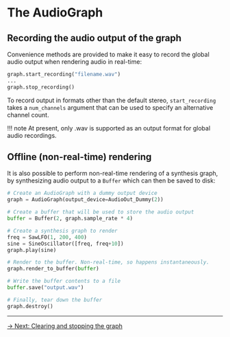 # The AudioGraph

## Recording the audio output of the graph

Convenience methods are provided to make it easy to record the global audio output when rendering audio in real-time:

```python
graph.start_recording("filename.wav")
...
graph.stop_recording()
```

To record output in formats other than the default stereo, `start_recording` takes a `num_channels` argument that can be used to specify an alternative channel count.

!!! note
    At present, only .wav is supported as an output format for global audio recordings. 

## Offline (non-real-time) rendering

It is also possible to perform non-real-time rendering of a synthesis graph,  by synthesizing audio output to a `Buffer` which can then be saved to disk:   

```python
# Create an AudioGraph with a dummy output device
graph = AudioGraph(output_device=AudioOut_Dummy(2))

# Create a buffer that will be used to store the audio output
buffer = Buffer(2, graph.sample_rate * 4)

# Create a synthesis graph to render
freq = SawLFO(1, 200, 400)
sine = SineOscillator([freq, freq+10])
graph.play(sine)

# Render to the buffer. Non-real-time, so happens instantaneously.
graph.render_to_buffer(buffer)

# Write the buffer contents to a file
buffer.save("output.wav")

# Finally, tear down the buffer
graph.destroy()
```

---

[→ Next: Clearing and stopping the graph](/graph/stopping)